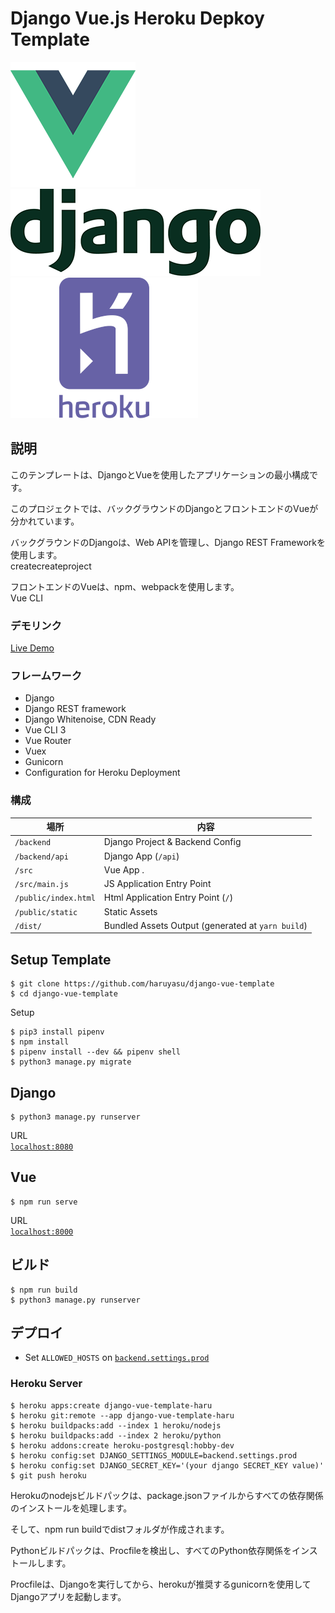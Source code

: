 # Django Vue.js Heroku Depkoy Template

<img src="/src/assets/logo-vue.png">
<img src="/src/assets/logo-django.png">
<img src="/src/assets/logo-heroku.png">

## 説明

このテンプレートは、DjangoとVueを使用したアプリケーションの最小構成です。

このプロジェクトでは、バックグラウンドのDjangoとフロントエンドのVueが分かれています。

バックグラウンドのDjangoは、Web APIを管理し、Django REST Frameworkを使用します。  
createcreateproject


フロントエンドのVueは、npm、webpackを使用します。  
Vue CLI

### デモリンク

[Live Demo](https://django-vue-template-haru.herokuapp.com/)

### フレームワーク

* Django
* Django REST framework
* Django Whitenoise, CDN Ready
* Vue CLI 3
* Vue Router
* Vuex
* Gunicorn
* Configuration for Heroku Deployment

### 構成

| 場所             |  内容                                   |
|----------------------|--------------------------------------------|
| `/backend`           | Django Project & Backend Config            |
| `/backend/api`       | Django App (`/api`)                        |
| `/src`               | Vue App .                                  |
| `/src/main.js`       | JS Application Entry Point                 |
| `/public/index.html` | Html Application Entry Point (`/`)         |
| `/public/static`     | Static Assets                              |
| `/dist/`             | Bundled Assets Output (generated at `yarn build`) |

## Setup Template

```
$ git clone https://github.com/haruyasu/django-vue-template
$ cd django-vue-template
```

Setup  
```
$ pip3 install pipenv
$ npm install
$ pipenv install --dev && pipenv shell
$ python3 manage.py migrate
```

## Django

```
$ python3 manage.py runserver
```
URL  
[`localhost:8080`](http://localhost:8080/)

## Vue

```
$ npm run serve
```
URL  
[`localhost:8000`](http://localhost:8000/)

## ビルド
```
$ npm run build
$ python3 manage.py runserver
```

## デプロイ

* Set `ALLOWED_HOSTS` on [`backend.settings.prod`](/backend/settings/prod.py)

### Heroku Server

```
$ heroku apps:create django-vue-template-haru
$ heroku git:remote --app django-vue-template-haru
$ heroku buildpacks:add --index 1 heroku/nodejs
$ heroku buildpacks:add --index 2 heroku/python
$ heroku addons:create heroku-postgresql:hobby-dev
$ heroku config:set DJANGO_SETTINGS_MODULE=backend.settings.prod
$ heroku config:set DJANGO_SECRET_KEY='(your django SECRET_KEY value)'
$ git push heroku
```

Herokuのnodejsビルドパックは、package.jsonファイルからすべての依存関係のインストールを処理します。

そして、npm run buildでdistフォルダが作成されます。

Pythonビルドパックは、Procfileを検出し、すべてのPython依存関係をインストールします。

Procfileは、Djangoを実行してから、herokuが推奨するgunicornを使用してDjangoアプリを起動します。
